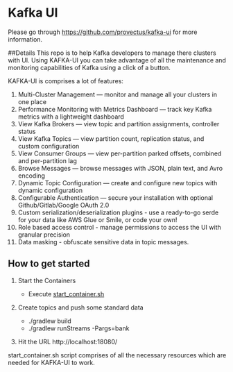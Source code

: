 # Kafka UI

Please go through https://github.com/provectus/kafka-ui for more information.

##Details
This repo is to help Kafka developers to manage there clusters with UI.
Using KAFKA-UI you can take advantage of all the maintenance and monitoring capabilities of Kafka using a click of a button.

KAFKA-UI is comprises a lot of features:
1. Multi-Cluster Management — monitor and manage all your clusters in one place
2. Performance Monitoring with Metrics Dashboard — track key Kafka metrics with a lightweight dashboard
3. View Kafka Brokers — view topic and partition assignments, controller status
4. View Kafka Topics — view partition count, replication status, and custom configuration
5. View Consumer Groups — view per-partition parked offsets, combined and per-partition lag
6. Browse Messages — browse messages with JSON, plain text, and Avro encoding
7. Dynamic Topic Configuration — create and configure new topics with dynamic configuration
8. Configurable Authentication — secure your installation with optional Github/Gitlab/Google OAuth 2.0
9. Custom serialization/deserialization plugins - use a ready-to-go serde for your data like AWS Glue or Smile, or code your own!
10. Role based access control - manage permissions to access the UI with granular precision
11. Data masking - obfuscate sensitive data in topic messages.

## How to get started

1. Start the Containers 
   - Execute [start_container.sh](start_containers.sh)
2. Create topics and push some standard data 
   - ./gradlew build
   - ./gradlew runStreams -Pargs=bank

3. Hit the URL http://localhost:18080/


start_container.sh script comprises of all the necessary resources which are needed for KAFKA-UI to work.